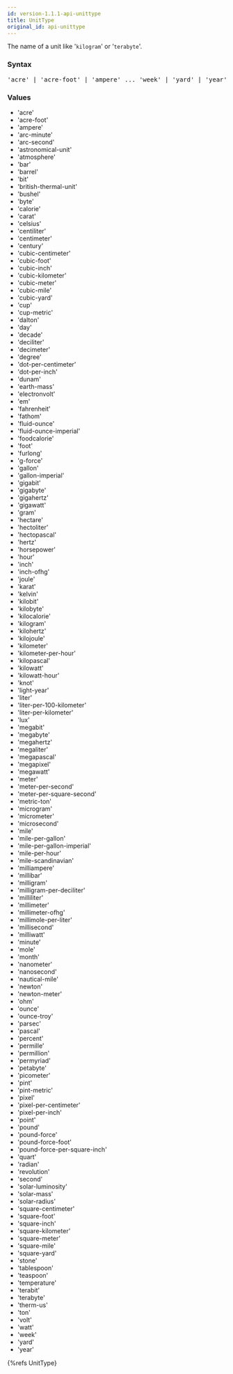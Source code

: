 ```yaml
---
id: version-1.1.1-api-unittype
title: UnitType
original_id: api-unittype
---
```




The name of a unit like '`kilogram`' or '`terabyte`'.

### Syntax

<pre class="syntax">
'acre' | 'acre-foot' | 'ampere' ... 'week' | 'yard' | 'year'
</pre>

### Values

  - 'acre'
  - 'acre-foot'
  - 'ampere'
  - 'arc-minute'
  - 'arc-second'
  - 'astronomical-unit'
  - 'atmosphere'
  - 'bar'
  - 'barrel'
  - 'bit'
  - 'british-thermal-unit'
  - 'bushel'
  - 'byte'
  - 'calorie'
  - 'carat'
  - 'celsius'
  - 'centiliter'
  - 'centimeter'
  - 'century'
  - 'cubic-centimeter'
  - 'cubic-foot'
  - 'cubic-inch'
  - 'cubic-kilometer'
  - 'cubic-meter'
  - 'cubic-mile'
  - 'cubic-yard'
  - 'cup'
  - 'cup-metric'
  - 'dalton'
  - 'day'
  - 'decade'
  - 'deciliter'
  - 'decimeter'
  - 'degree'
  - 'dot-per-centimeter'
  - 'dot-per-inch'
  - 'dunam'
  - 'earth-mass'
  - 'electronvolt'
  - 'em'
  - 'fahrenheit'
  - 'fathom'
  - 'fluid-ounce'
  - 'fluid-ounce-imperial'
  - 'foodcalorie'
  - 'foot'
  - 'furlong'
  - 'g-force'
  - 'gallon'
  - 'gallon-imperial'
  - 'gigabit'
  - 'gigabyte'
  - 'gigahertz'
  - 'gigawatt'
  - 'gram'
  - 'hectare'
  - 'hectoliter'
  - 'hectopascal'
  - 'hertz'
  - 'horsepower'
  - 'hour'
  - 'inch'
  - 'inch-ofhg'
  - 'joule'
  - 'karat'
  - 'kelvin'
  - 'kilobit'
  - 'kilobyte'
  - 'kilocalorie'
  - 'kilogram'
  - 'kilohertz'
  - 'kilojoule'
  - 'kilometer'
  - 'kilometer-per-hour'
  - 'kilopascal'
  - 'kilowatt'
  - 'kilowatt-hour'
  - 'knot'
  - 'light-year'
  - 'liter'
  - 'liter-per-100-kilometer'
  - 'liter-per-kilometer'
  - 'lux'
  - 'megabit'
  - 'megabyte'
  - 'megahertz'
  - 'megaliter'
  - 'megapascal'
  - 'megapixel'
  - 'megawatt'
  - 'meter'
  - 'meter-per-second'
  - 'meter-per-square-second'
  - 'metric-ton'
  - 'microgram'
  - 'micrometer'
  - 'microsecond'
  - 'mile'
  - 'mile-per-gallon'
  - 'mile-per-gallon-imperial'
  - 'mile-per-hour'
  - 'mile-scandinavian'
  - 'milliampere'
  - 'millibar'
  - 'milligram'
  - 'milligram-per-deciliter'
  - 'milliliter'
  - 'millimeter'
  - 'millimeter-ofhg'
  - 'millimole-per-liter'
  - 'millisecond'
  - 'milliwatt'
  - 'minute'
  - 'mole'
  - 'month'
  - 'nanometer'
  - 'nanosecond'
  - 'nautical-mile'
  - 'newton'
  - 'newton-meter'
  - 'ohm'
  - 'ounce'
  - 'ounce-troy'
  - 'parsec'
  - 'pascal'
  - 'percent'
  - 'permille'
  - 'permillion'
  - 'permyriad'
  - 'petabyte'
  - 'picometer'
  - 'pint'
  - 'pint-metric'
  - 'pixel'
  - 'pixel-per-centimeter'
  - 'pixel-per-inch'
  - 'point'
  - 'pound'
  - 'pound-force'
  - 'pound-force-foot'
  - 'pound-force-per-square-inch'
  - 'quart'
  - 'radian'
  - 'revolution'
  - 'second'
  - 'solar-luminosity'
  - 'solar-mass'
  - 'solar-radius'
  - 'square-centimeter'
  - 'square-foot'
  - 'square-inch'
  - 'square-kilometer'
  - 'square-meter'
  - 'square-mile'
  - 'square-yard'
  - 'stone'
  - 'tablespoon'
  - 'teaspoon'
  - 'temperature'
  - 'terabit'
  - 'terabyte'
  - 'therm-us'
  - 'ton'
  - 'volt'
  - 'watt'
  - 'week'
  - 'yard'
  - 'year'

{%refs UnitType}
